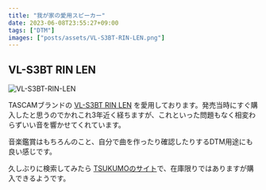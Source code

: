 ```yaml
---
title: "我が家の愛用スピーカー"
date: 2023-06-08T23:55:27+09:00
tags: ["DTM"]
images: ["posts/assets/VL-S3BT-RIN-LEN.png"]
---
```


## VL-S3BT RIN LEN

![VL-S3BT-RIN-LEN](../assets/VL-S3BT-RIN-LEN.png)

TASCAMブランドの [VL-S3BT RIN LEN](https://tascam.jp/jp/support/news/6317) を愛用しております。発売当時にすぐ購入したと思うのでかれこれ3年近く経ちますが、これといった問題もなく相変わらずいい音を響かせてくれています。

音楽鑑賞はもちろんのこと、自分で曲を作ったり確認したりするDTM用途にも良い感じです。

久しぶりに検索してみたら [TSUKUMOのサイト](https://shop.tsukumo.co.jp/goods/4907034131815/)で、在庫限りではありますが購入できるようです。
